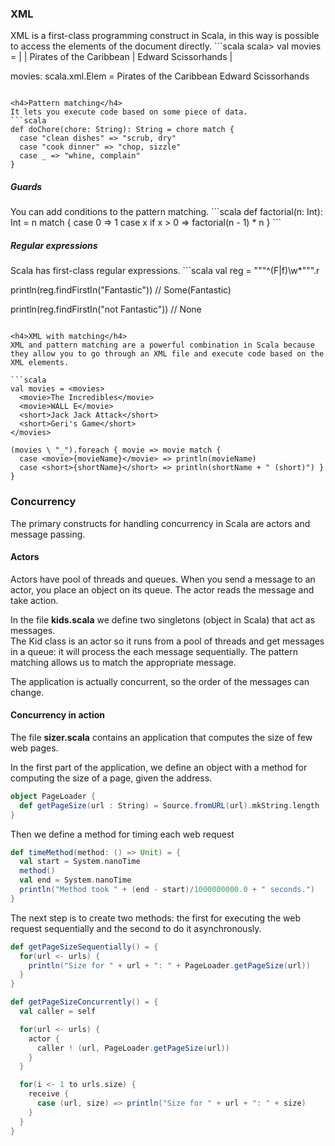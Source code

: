 <h3>XML</h3>
XML is a first-class programming construct in Scala, in this way is possible to access the elements of the document directly.
```scala
scala> val movies =
  | <movies>
  |     <movie genre="action">Pirates of the Caribbean</movie>
  |     <movie genre="fairytale">Edward Scissorhands</movie>
  | </movies>

movies: scala.xml.Elem =
  <movies>
       <movie genre="action">Pirates of the Caribbean</movie>
       <movie genre="fairytale">Edward Scissorhands</movie>
  </movies>
```

<h4>Pattern matching</h4>
It lets you execute code based on some piece of data.
```scala
def doChore(chore: String): String = chore match {
  case "clean dishes" => "scrub, dry"
  case "cook dinner" => "chop, sizzle"
  case _ => "whine, complain"
}
```

<h5>Guards</h5>
You can add conditions to the pattern matching.
```scala
def factorial(n: Int): Int = n match {
  case 0 => 1
  case x if x > 0 => factorial(n - 1) * n
}
```

<h5>Regular expressions</h5>
Scala has first-class regular expressions.
```scala
val reg = """^(F|f)\w*""".r

println(reg.findFirstIn("Fantastic"))
// Some(Fantastic)

println(reg.findFirstIn("not Fantastic"))
// None
```

<h4>XML with matching</h4>
XML and pattern matching are a powerful combination in Scala because they allow you to go through an XML file and execute code based on the XML elements.

```scala
val movies = <movies>
  <movie>The Incredibles</movie>
  <movie>WALL E</movie>
  <short>Jack Jack Attack</short>
  <short>Geri's Game</short>
</movies>

(movies \ "_").foreach { movie => movie match {
  case <movie>{movieName}</movie> => println(movieName)
  case <short>{shortName}</short> => println(shortName + " (short)") }
}
```

<h3>Concurrency</h3>
The primary constructs for handling concurrency in Scala are actors and message passing.

<h4>Actors</h4>
Actors have pool of threads and queues. When you send a message to an actor, you place an object on its queue. The actor reads the message and take action.

In the file <b>kids.scala</b> we define two singletons (object in Scala) that act as messages.  
The Kid class is an actor so it runs from a pool of threads and get messages in a queue: it will process the each message sequentially. The pattern matching allows us to match the appropriate message.

The application is actually concurrent, so the order of the messages can change.

<h4>Concurrency in action</h4>
The file <b>sizer.scala</b> contains an application that computes the size of few web pages.

In the first part of the application, we define an object with a method for computing the size of a page, given the address.
```scala
object PageLoader {
  def getPageSize(url : String) = Source.fromURL(url).mkString.length
}
```
Then we define a method for timing each web request
```scala
def timeMethod(method: () => Unit) = {
  val start = System.nanoTime
  method()
  val end = System.nanoTime
  println("Method took " + (end - start)/1000000000.0 + " seconds.")
}
```
The next step is to create two methods: the first for executing the web request sequentially and the second to do it asynchronously.  
```scala
def getPageSizeSequentially() = {
  for(url <- urls) {
    println("Size for " + url + ": " + PageLoader.getPageSize(url))
  }
}

def getPageSizeConcurrently() = {
  val caller = self

  for(url <- urls) {
    actor {
      caller ! (url, PageLoader.getPageSize(url))
    }
  }

  for(i <- 1 to urls.size) {
    receive {
      case (url, size) => println("Size for " + url + ": " + size)
    }
  }
}
```
